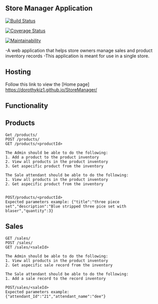 ## Store Manager Application

[![Build Status](https://travis-ci.com/dorothykiz1/StoreManager.svg?branch=API)](https://travis-ci.com/dorothykiz1/StoreManager)

[![Coverage Status](https://coveralls.io/repos/github/dorothykiz1/StoreManager/badge.svg?branch=API)](https://coveralls.io/github/dorothykiz1/StoreManager?branch=API)

[![Maintainability](https://api.codeclimate.com/v1/badges/758c24d3971768f15921/maintainability)](https://codeclimate.com/github/dorothykiz1/StoreManager/maintainability)

-A web application that helps store owners manage sales and product inventory records
-This application is meant for use in a single store.

## Hosting

Follow this link to view the [Home page] https://dorothykiz1.github.io/StoreManager/

## Functionality

## Products

```
Get /products/
POST /products/
GET /products/<productId>

The Admin should be able to do the following:
1. Add a product to the product inventory
2. View all products in the product inventory
3. Get aspecific product from the inventory

The Sale attendant should be able to do the following:
1. View all products in the product inventory
2. Get aspecific product from the inventory


POST/products/<productId>
Expected parameters example: {"title":"three piece set","description":"Blue stripped three pice set with blaser","quantity":3}
```

## Sales

```
GET /sales/
POST /sales/
GET /sales/<saleId>

The Admin should be able to do the following:
1. View all products in the product inventory
2. Get aspecific sale record from the inventory

The Sale attendant should be able to do the following:
1. Add a sale record to the record inventory

POST/sales/<saleId>
Expected parameters example: {"attendant_Id":"21","attendant_name":"dee"}
```
